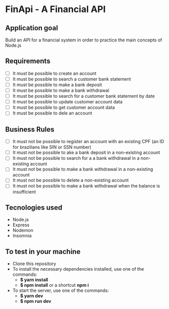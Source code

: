 # FinApi - A Financial API 

## Application goal 

Build an API for a financial system in order to practice the main concepts of Node.js 

## Requirements

- [ ] It must be possible to create an account 
- [ ] It must be possible to search a customer bank statement
- [ ] It must be possible to make a bank deposit
- [ ] It must be possible to make a bank withdrawal
- [ ] It must be possible to search for a customer bank statement by date
- [ ] It must be possible to update customer account data
- [ ] It must be possible to get customer account data
- [ ] It must be possible to dele an account 

## Business Rules 
- [ ] It must not be possible to register an account with an existing CPF (an ID for brazilians like SIN or SSN number)
- [ ] It must not be possible to ake a bank deposit in a non-existing account
- [ ] It must not be possible to search for a a bank withdrawal in a non-existing account
- [ ] It must not be possible to make a bank withdrawal in a non-existing account
- [ ] It must not be possible to delete a non-existing account
- [ ] It must not be possible to make a bank withdrawal when the balance is insufficient

## Tecnologies used

- Node.js 
- Express
- Nodemon
- Insomnia

## To test in your machine 

  - Clone this repository
  - To install the necessary dependencies installed, use one of the commands:
    - **$ yarn install** 
    - **$ npm install** or a shortcut **npm i** 
  - To start the server, use one of the commands:
    - **$ yarn dev**  
    - **$ npm run dev** 